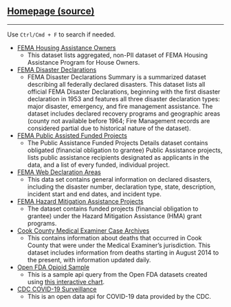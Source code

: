 ## [Homepage (source)](https://github.com/UK-IPOP/tableau-web-data-connectors)

---

Use `Ctrl/Cmd + F` to search if needed.

- [FEMA Housing Assistance Owners](FEMA-HousingAssistanceOwners.html)
  - This dataset lists aggregated, non-PII dataset of FEMA Housing Assistance Program for House Owners.
- [FEMA Disaster Declarations](FEMA-DisasterDeclarations.html)
  - FEMA Disaster Declarations Summary is a summarized dataset describing all federally declared disasters. This dataset lists all official FEMA Disaster Declarations, beginning with the first disaster declaration in 1953 and features all three disaster declaration types: major disaster, emergency, and fire management assistance. The dataset includes declared recovery programs and geographic areas (county not available before 1964; Fire Management records are considered partial due to historical nature of the dataset).
- [FEMA Public Assisted Funded Projects](FEMA-PublicAssistedFundedProjects.html)
  - The Public Assistance Funded Projects Details dataset contains obligated (financial obligation to grantee) Public Assistance projects, lists public assistance recipients designated as applicants in the data, and a list of every funded, individual project.
- [FEMA Web Declaration Areas](FEMA-WebDeclarationAreas.html)
  - This data set contains general information on declared disasters, including the disaster number, declaration type, state, description, incident start and end dates, and incident type.
- [FEMA Hazard Mitigation Assistance Projects](FEMA-HazardMitigationAssistanceProjects.html)
  - The dataset contains funded projects (financial obligation to grantee) under the Hazard Mitigation Assistance (HMA) grant programs.
- [Cook County Medical Examiner Case Archives](CookCountyMEArchives.html)
  - This contains information about deaths that occurred in Cook County that were under the Medical Examiner’s jurisdiction. This dataset includes information from deaths starting in August 2014 to the present, with information updated daily.
- [Open FDA Opioid Sample](OpenFDASample.html)
  - This is a sample api query from the Open FDA datasets created using [this interactive chart](https://open.fda.gov/apis/drug/event/explore-the-api-with-an-interactive-chart/).
- [CDC COVID-19 Surveillance](CDC-Covid-19-Surveillance.html)
  - This is an open data api for COVID-19 data provided by the CDC.
